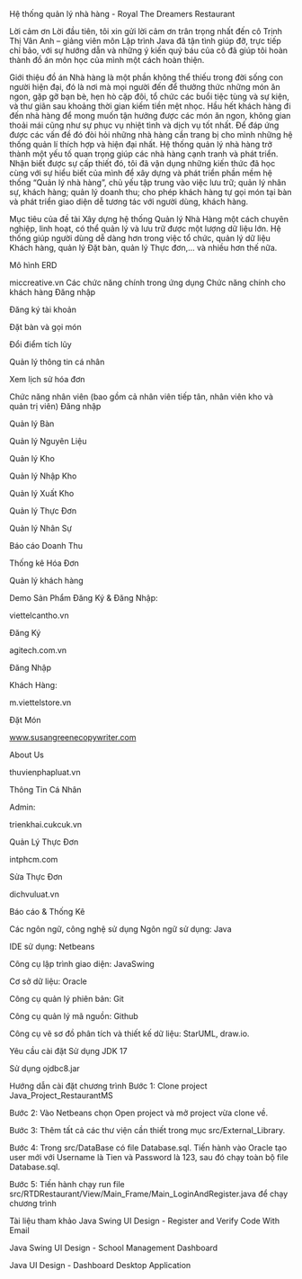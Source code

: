 Hệ thống quản lý nhà hàng - Royal The Dreamers Restaurant

Lời cảm ơn
Lời đầu tiên, tôi xin gửi lời cảm ơn trân trọng nhất đến cô Trịnh Thị Vân Anh – giảng viên môn Lập trình Java đã tận tình giúp đỡ, trực tiếp chỉ bảo, với sự hướng dẫn và những ý kiến quý báu của cô đã giúp tôi hoàn thành đồ án môn học của mình một cách hoàn thiện.

Giới thiệu đồ án
Nhà hàng là một phần không thể thiếu trong đời sống con người hiện đại, đó là nơi mà mọi người đến để thưởng thức những món ăn ngon, gặp gỡ bạn bè, hẹn hò cặp đôi, tổ chức các buổi tiệc tùng và sự kiện, và thư giãn sau khoảng thời gian kiếm tiền mệt nhọc. Hầu hết khách hàng đi đến nhà hàng để mong muốn tận hưởng được các món ăn ngon, không gian thoải mái cũng như sự phục vụ nhiệt tình và dịch vụ tốt nhất. Để đáp ứng được các vấn đề đó đòi hỏi những nhà hàng cần trang bị cho mình những hệ thống quản lí thích hợp và hiện đại nhất. Hệ thống quản lý nhà hàng trở thành một yếu tố quan trọng giúp các nhà hàng cạnh tranh và phát triển. Nhận biết được sự cấp thiết đó, tôi đã vận dụng những kiến thức đã học cùng với sự hiểu biết của mình để xây dựng và phát triển phần mềm hệ thống “Quản lý nhà hàng”, chủ yếu tập trung vào việc lưu trữ; quản lý nhân sự, khách hàng; quản lý doanh thu; cho phép khách hàng tự gọi món tại bàn và phát triển giao diện dễ tương tác với người dùng, khách hàng.

Mục tiêu của đề tài
Xây dựng hệ thống Quản lý Nhà Hàng một cách chuyên nghiệp, linh hoạt, có thể quản lý và lưu trữ được một lượng dữ liệu lớn. Hệ thống giúp người dùng dễ dàng hơn trong việc tổ chức, quản lý dữ liệu Khách hàng, quản lý Đặt bàn, quản lý Thực đơn,… và nhiều hơn thế nữa.

Mô hình ERD


miccreative.vn
Các chức năng chính trong ứng dụng
Chức năng chính cho khách hàng
Đăng nhập

Đăng ký tài khoản

Đặt bàn và gọi món

Đổi điểm tích lũy

Quản lý thông tin cá nhân

Xem lịch sử hóa đơn

Chức năng nhân viên (bao gồm cả nhân viên tiếp tân, nhân viên kho và quản trị viên)
Đăng nhập

Quản lý Bàn

Quản lý Nguyên Liệu

Quản lý Kho

Quản lý Nhập Kho

Quản lý Xuất Kho

Quản lý Thực Đơn

Quản lý Nhân Sự

Báo cáo Doanh Thu

Thống kê Hóa Đơn

Quản lý khách hàng

Demo Sản Phẩm
Đăng Ký & Đăng Nhập:


viettelcantho.vn

Đăng Ký



agitech.com.vn

Đăng Nhập

Khách Hàng:


m.viettelstore.vn

Đặt Món



www.susangreenecopywriter.com

About Us



thuvienphapluat.vn

Thông Tin Cá Nhân

Admin:


trienkhai.cukcuk.vn

Quản Lý Thực Đơn



intphcm.com

Sửa Thực Đơn



dichvuluat.vn

Báo cáo & Thống Kê

Các ngôn ngữ, công nghệ sử dụng
Ngôn ngữ sử dụng: Java

IDE sử dụng: Netbeans

Công cụ lập trình giao diện: JavaSwing

Cơ sở dữ liệu: Oracle

Công cụ quản lý phiên bản: Git

Công cụ quản lý mã nguồn: Github

Công cụ vẽ sơ đồ phân tích và thiết kế dữ liệu: StarUML, draw.io.

Yêu cầu cài đặt
Sử dụng JDK 17

Sử dụng ojdbc8.jar

Hướng dẫn cài đặt chương trình
Bước 1: Clone project Java_Project_RestaurantMS

Bước 2: Vào Netbeans chọn Open project và mở project vừa clone về.

Bước 3: Thêm tất cả các thư viện cần thiết trong mục src/External_Library.

Bước 4: Trong src/DataBase có file Database.sql. Tiến hành vào Oracle tạo user mới với Username là Tien và Password là 123, sau đó chạy toàn bộ file Database.sql.

Bước 5: Tiến hành chạy run file src/RTDRestaurant/View/Main_Frame/Main_LoginAndRegister.java để chạy chương trình

Tài liệu tham khảo
Java Swing UI Design - Register and Verify Code With Email

Java Swing UI Design - School Management Dashboard

Java UI Design - Dashboard Desktop Application

